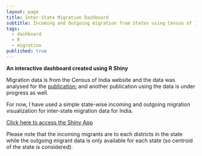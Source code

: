 ```yaml
---
layout: page
title: Inter-State Migration Dashboard  
subtitle: Incoming and Outgoing migration from States using Census of India 2011 data
tags:
  - dashboard
  - R
  - migration
published: true
---
```


**An interactive dashboard created using R Shiny**

Migration data is from the Census of India website and the data was analysed for the [publication:](https://www.nature.com/articles/s41558-021-01105-7) and another publication using the data is under progress as well.

For now, I have used a simple state-wise incoming and outgoing migration visualization for inter-state migration data for India. 

[Click here to access the Shiny App](https://sumandharmasthala.shinyapps.io/MigDashboard/)

Please note that the incoming migrants are to each districts in the state while the outgoing migrant data is only available for each state (so centroid of the state is considered). 
